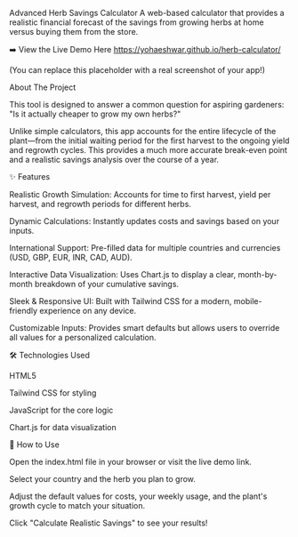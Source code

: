 Advanced Herb Savings Calculator
A web-based calculator that provides a realistic financial forecast of the savings from growing herbs at home versus buying them from the store.

➡️ View the Live Demo Here https://yohaeshwar.github.io/herb-calculator/

(You can replace this placeholder with a real screenshot of your app!)

About The Project

This tool is designed to answer a common question for aspiring gardeners: "Is it actually cheaper to grow my own herbs?"

Unlike simple calculators, this app accounts for the entire lifecycle of the plant—from the initial waiting period for the first harvest to the ongoing yield and regrowth cycles. This provides a much more accurate break-even point and a realistic savings analysis over the course of a year.

✨ Features

Realistic Growth Simulation: Accounts for time to first harvest, yield per harvest, and regrowth periods for different herbs.

Dynamic Calculations: Instantly updates costs and savings based on your inputs.

International Support: Pre-filled data for multiple countries and currencies (USD, GBP, EUR, INR, CAD, AUD).

Interactive Data Visualization: Uses Chart.js to display a clear, month-by-month breakdown of your cumulative savings.

Sleek & Responsive UI: Built with Tailwind CSS for a modern, mobile-friendly experience on any device.

Customizable Inputs: Provides smart defaults but allows users to override all values for a personalized calculation.

🛠️ Technologies Used

HTML5

Tailwind CSS for styling

JavaScript for the core logic

Chart.js for data visualization

🚀 How to Use

Open the index.html file in your browser or visit the live demo link.

Select your country and the herb you plan to grow.

Adjust the default values for costs, your weekly usage, and the plant's growth cycle to match your situation.

Click "Calculate Realistic Savings" to see your results!

